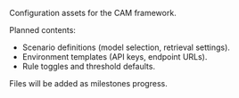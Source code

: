 Configuration assets for the CAM framework.

Planned contents:
- Scenario definitions (model selection, retrieval settings).
- Environment templates (API keys, endpoint URLs).
- Rule toggles and threshold defaults.

Files will be added as milestones progress.

